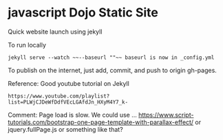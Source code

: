 # javascript Dojo Static Site
Quick website launch using jekyll

To run locally
```
jekyll serve --watch ~~--baseurl ""~~ baseurl is now in _config.yml
```

To publish on the internet, just add, commit, and push to origin gh-pages.

Reference:
Good youtube tutorial on Jekyll
```
https://www.youtube.com/playlist?list=PLWjCJDeWfDdfVEcLGAfdJn_HXyM4Y7_k-
```

Comment:
Page load is slow.
We could use ...
https://www.script-tutorials.com/bootstrap-one-page-template-with-parallax-effect/
or
jquery.fullPage.js
or something like that?
